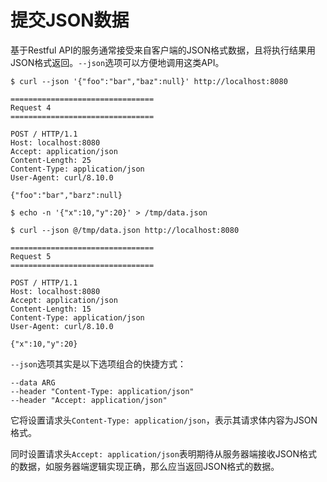 # 提交JSON数据

基于Restful API的服务通常接受来自客户端的JSON格式数据，且将执行结果用JSON格式返回。`--json`选项可以方便地调用这类API。

```shell
$ curl --json '{"foo":"bar","baz":null}' http://localhost:8080

================================
Request 4
================================

POST / HTTP/1.1
Host: localhost:8080
Accept: application/json
Content-Length: 25
Content-Type: application/json
User-Agent: curl/8.10.0

{"foo":"bar","barz":null}
```

```shell
$ echo -n '{"x":10,"y":20}' > /tmp/data.json

$ curl --json @/tmp/data.json http://localhost:8080

================================
Request 5
================================

POST / HTTP/1.1
Host: localhost:8080
Accept: application/json
Content-Length: 15
Content-Type: application/json
User-Agent: curl/8.10.0

{"x":10,"y":20}
```

`--json`选项其实是以下选项组合的快捷方式：
```
--data ARG
--header "Content-Type: application/json"
--header "Accept: application/json"
```

它将设置请求头`Content-Type: application/json`，表示其请求体内容为JSON格式。

同时设置请求头`Accept: application/json`表明期待从服务器端接收JSON格式的数据，如服务器端逻辑实现正确，那么应当返回JSON格式的数据。
